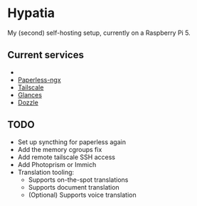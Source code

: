 # Hypatia

My (second) self-hosting setup, currently on a Raspberry Pi 5.

## Current services
* 
* [Paperless-ngx](https://github.com/paperless-ngx/paperless-ngx)
* [Tailscale](https://tailscale.com/)
* [Glances](https://glances.readthedocs.io/en/latest/index.html)
* [Dozzle](https://dozzle.dev/)

## TODO

* Set up syncthing for paperless again
* Add the memory cgroups fix
* Add remote tailscale SSH access
* Add Photoprism or Immich
* Translation tooling:
    * Supports on-the-spot translations
    * Supports document translation
    * (Optional) Supports voice translation
